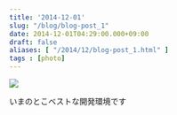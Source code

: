 ```yaml
---
title: '2014-12-01'
slug: "/blog/blog-post_1"
date: 2014-12-01T04:29:00.000+09:00
draft: false
aliases: [ "/2014/12/blog-post_1.html" ]
tags : [photo]
---
```


  
![](https://68.media.tumblr.com/14a260ea4c50d38ff10ea9263a5bcf44/tumblr_nfvwdh3vQV1rwrdpxo1_500.jpg)  

  
  

いまのとこベストな開発環境です